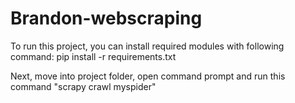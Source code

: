 # Brandon-webscraping

To run this project, you can install required modules with following command:
pip install -r requirements.txt

Next, move into project folder, open command prompt and run this command "scrapy crawl myspider"